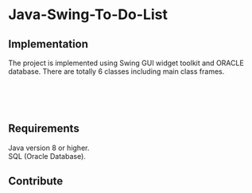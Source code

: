 # Java-Swing-To-Do-List<br />
## Implementation<br />
The project is implemented using Swing GUI widget toolkit and ORACLE database. There are totally 6 classes including main class frames.

<br /><br /> <br /> 
## Requirements<br /> 
Java version 8 or higher. <br /> 
SQL (Oracle Database).

## Contribute
